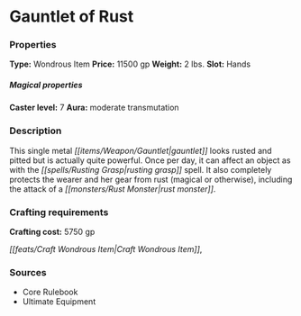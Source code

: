 ﻿---
Title: "Gauntlet of Rust"
Type: "Wondrous Item"
Price: "11500 gp"
Weight: "2 lbs."
Slot: "Hands"
Caster level: "7"
Aura: "moderate transmutation"
Description: |
  "This single metal gauntlet looks rusted and pitted but is actually quite powerful. Once per day, it can affect an object as with the _rusting grasp_ spell. It also completely protects the wearer and her gear from rust (magical or otherwise), including the attack of a rust monster."
Crafting cost: "5750 gp"
Sources: "['Core Rulebook', 'Ultimate Equipment']"
---

# Gauntlet of Rust

### Properties

**Type:** Wondrous Item **Price:** 11500 gp **Weight:** 2 lbs. **Slot:** Hands

##### Magical properties

**Caster level:** 7 **Aura:** moderate transmutation

### Description

This single metal _[[items/Weapon/Gauntlet|gauntlet]]_ looks rusted and pitted but is actually quite powerful. Once per day, it can affect an object as with the _[[spells/Rusting Grasp|rusting grasp]]_ spell. It also completely protects the wearer and her gear from rust (magical or otherwise), including the attack of a _[[monsters/Rust Monster|rust monster]]_.

### Crafting requirements

**Crafting cost:** 5750 gp

_[[feats/Craft Wondrous Item|Craft Wondrous Item]]_,

### Sources

* Core Rulebook
* Ultimate Equipment